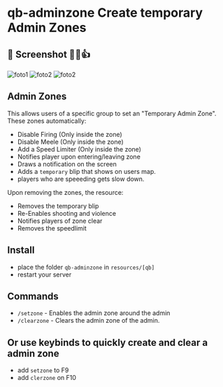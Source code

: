 # qb-adminzone Create temporary Admin Zones

## 📸 Screenshot 👊😁👍
![foto1](https://www.madirc.nl/fivem/adminzone1.png)
![foto2](https://www.madirc.nl/fivem/adminzone2.png)
![foto2](https://www.madirc.nl/fivem/adminzone3.png)

## Admin Zones
This allows users of a specific group to set an "Temporary Admin Zone".  
These zones automatically:
- Disable Firing (Only inside the zone)
- Disable Meele (Only inside the zone)
- Add a Speed Limiter (Only inside the zone)
- Notifies player upon entering/leaving zone
- Draws a notification on the screen
- Adds a `temporary` blip that shows on users map.
- players who are speeeding gets slow down.

Upon removing the zones, the resource:
- Removes the temporary blip
- Re-Enables shooting and violence
- Notifies players of zone clear
- Removes the speedlimit


## Install
- place the folder `qb-adminzone` in `resources/[qb]`
- restart your server


## Commands
- `/setzone` - Enables the admin zone around the admin
- `/clearzone` - Clears the admin zone of the admin.

## Or use keybinds to quickly create and clear a admin zone
- add `setzone` to F9
- add `clerzone` on F10
